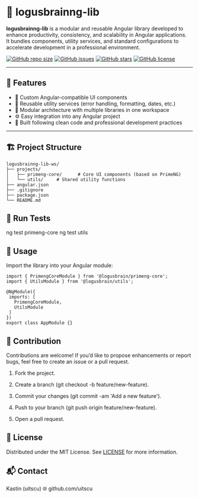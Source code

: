 # 🧠 logusbrainng-lib

**logusbrainng-lib** is a modular and reusable Angular library developed to enhance productivity, consistency, and scalability in Angular applications.  
It bundles components, utility services, and standard configurations to accelerate development in a professional environment.

[![GitHub repo size](https://img.shields.io/github/repo-size/uitscu/logusbrainng-lib-ws)](https://github.com/uitscu/logusbrainng-lib-ws)
[![GitHub issues](https://img.shields.io/github/issues/uitscu/logusbrainng-lib-ws)](https://github.com/uitscu/logusbrainng-lib-ws/issues)
[![GitHub stars](https://img.shields.io/github/stars/uitscu/logusbrainng-lib-ws)](https://github.com/uitscu/logusbrainng-lib-ws/stargazers)
[![GitHub license](https://img.shields.io/github/license/uitscu/logusbrainng-lib-ws)](https://github.com/uitscu/logusbrainng-lib-ws/blob/main/LICENSE)

---

## 🚀 Features

- 🔌 Custom Angular-compatible UI components
- 🧰 Reusable utility services (error handling, formatting, dates, etc.)
- 🧱 Modular architecture with multiple libraries in one workspace
- ⚙️ Easy integration into any Angular project
- 🔐 Built following clean code and professional development practices

---

## 🏗️ Project Structure

```text
logusbrainng-lib-ws/
├── projects/
│   ├── primeng-core/      # Core UI components (based on PrimeNG)
│   └── utils/     # Shared utility functions
├── angular.json
├── .gitignore
├── package.json
└── README.md
```

## 🧪 Run Tests

ng test primeng-core
ng test utils

## 🧰 Usage

Import the library into your Angular module:

 ```text
import { PrimengCoreModule } from '@logusbrain/primeng-core';
import { UtilsModule } from '@logusbrain/utils';

@NgModule({
  imports: [
    PrimengCoreModule,
    UtilsModule
  ]
})
export class AppModule {}
```

## 🤝 Contribution

Contributions are welcome! If you’d like to propose enhancements or report bugs, feel free to create an issue or a pull request.

1. Fork the project.

2. Create a branch (git checkout -b feature/new-feature).

3. Commit your changes (git commit -am 'Add a new feature').

4. Push to your branch (git push origin feature/new-feature).

5. Open a pull request.

## 📄 License

Distributed under the MIT License. See [LICENSE](https://mit-license.org/) for more information.

## 📬 Contact

Kastin (uitscu)
🌐 github.com/uitscu

